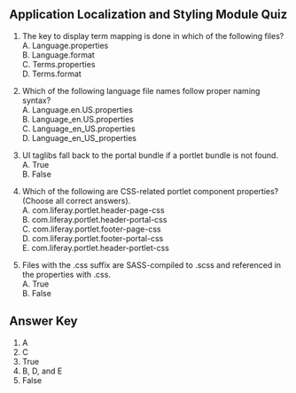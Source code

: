 <div class="page"></div>

##  Application Localization and Styling Module Quiz

1. The key to display term mapping is done in which of the following files?<br />
    A. Language.properties<br />
    B. Language.format<br />
    C. Terms.properties<br />
    D. Terms.format<br />

2. Which of the following language file names follow proper naming syntax?<br>
    A. Language.en.US.properties<br />
    B. Language_en.US.properties<br />
    C. Language_en_US.properties<br />
    D. Language_en_US_properties<br />

3. UI taglibs fall back to the portal bundle if a portlet bundle is not found.<br /> 
    A. True<br />
    B. False

4. Which of the following are CSS-related portlet component properties? (Choose all correct answers).<br />
    A. com.liferay.portlet.header-page-css<br />
    B. com.liferay.portlet.header-portal-css<br />
    C. com.liferay.portlet.footer-page-css<br />
    D. com.liferay.portlet.footer-portal-css<br />
    E. com.liferay.portlet.header-portlet-css<br />

5. Files with the .css suffix are SASS-compiled to .scss and referenced in the properties with .css.<br /> 
    A. True<br />
    B. False

<div class="page"></div>

## Answer Key 
1. A
2. C
3. True
4. B, D, and E
5. False
